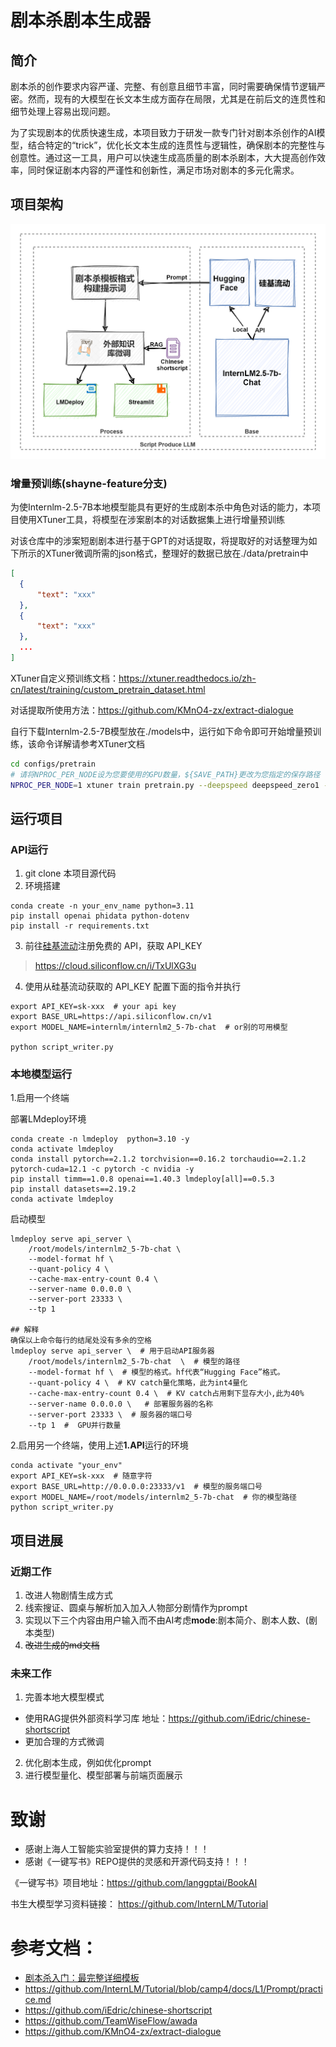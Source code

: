 # 剧本杀剧本生成器

## 简介
剧本杀的创作要求内容严谨、完整、有创意且细节丰富，同时需要确保情节逻辑严密。然而，现有的大模型在长文本生成方面存在局限，尤其是在前后文的连贯性和细节处理上容易出现问题。

为了实现剧本的优质快速生成，本项目致力于研发一款专门针对剧本杀创作的AI模型，结合特定的“trick”，优化长文本生成的连贯性与逻辑性，确保剧本的完整性与创意性。通过这一工具，用户可以快速生成高质量的剧本杀剧本，大大提高创作效率，同时保证剧本内容的严谨性和创新性，满足市场对剧本的多元化需求。

## 项目架构 
![项目框架](绘图文件/框架图.png)
### 增量预训练(shayne-feature分支)
为使Internlm-2.5-7B本地模型能具有更好的生成剧本杀中角色对话的能力，本项目使用XTuner工具，将模型在涉案剧本的对话数据集上进行增量预训练

对该仓库中的涉案短剧剧本进行基于GPT的对话提取，将提取好的对话整理为如下所示的XTuner微调所需的json格式，整理好的数据已放在./data/pretrain中

```json
[
  {
      "text": "xxx"
  },
  {
      "text": "xxx"
  },
  ...
]
```

XTuner自定义预训练文档：https://xtuner.readthedocs.io/zh-cn/latest/training/custom_pretrain_dataset.html

对话提取所使用方法：https://github.com/KMnO4-zx/extract-dialogue

自行下载Internlm-2.5-7B模型放在./models中，运行如下命令即可开始增量预训练，该命令详解请参考XTuner文档

```bash
cd configs/pretrain
# 请将NPROC_PER_NODE设为您要使用的GPU数量，${SAVE_PATH}更改为您指定的保存路径
NPROC_PER_NODE=1 xtuner train pretrain.py --deepspeed deepspeed_zero1 --work-dir ${SAVE_PATH}
```

## 运行项目
### API运行
1. git clone 本项目源代码
2. 环境搭建
```
conda create -n your_env_name python=3.11
pip install openai phidata python-dotenv
pip install -r requirements.txt
```
3. 前往[硅基流动](https://cloud.siliconflow.cn/i/TxUlXG3u)注册免费的 API，获取 API_KEY
> https://cloud.siliconflow.cn/i/TxUlXG3u

4. 使用从硅基流动获取的 API_KEY 配置下面的指令并执行
```
export API_KEY=sk-xxx  # your api key
export BASE_URL=https://api.siliconflow.cn/v1
export MODEL_NAME=internlm/internlm2_5-7b-chat  # or别的可用模型

python script_writer.py
```
### 本地模型运行
1.启用一个终端

部署LMdeploy环境
```
conda create -n lmdeploy  python=3.10 -y
conda activate lmdeploy
conda install pytorch==2.1.2 torchvision==0.16.2 torchaudio==2.1.2 pytorch-cuda=12.1 -c pytorch -c nvidia -y
pip install timm==1.0.8 openai==1.40.3 lmdeploy[all]==0.5.3
pip install datasets==2.19.2
conda activate lmdeploy
```
启动模型
```
lmdeploy serve api_server \
    /root/models/internlm2_5-7b-chat \
    --model-format hf \
    --quant-policy 4 \
    --cache-max-entry-count 0.4 \
    --server-name 0.0.0.0 \
    --server-port 23333 \
    --tp 1

## 解释
确保以上命令每行的结尾处没有多余的空格
lmdeploy serve api_server \  # 用于启动API服务器
    /root/models/internlm2_5-7b-chat  \  # 模型的路径
    --model-format hf \  # 模型的格式。hf代表“Hugging Face”格式。
    --quant-policy 4 \  # KV catch量化策略，此为int4量化
    --cache-max-entry-count 0.4 \  # KV catch占用剩下显存大小,此为40%
    --server-name 0.0.0.0 \   # 部署服务器的名称
    --server-port 23333 \  # 服务器的端口号
    --tp 1  #  GPU并行数量
```
2.启用另一个终端，使用上述**1.API**运行的环境
```
conda activate "your_env"
export API_KEY=sk-xxx  # 随意字符
export BASE_URL=http://0.0.0.0:23333/v1  # 模型的服务端口号
export MODEL_NAME=/root/models/internlm2_5-7b-chat  # 你的模型路径
python script_writer.py
```


## 项目进展
### 近期工作
1. 改进人物剧情生成方式
2. 线索搜证、圆桌与解析加入加入人物部分剧情作为prompt
3. 实现以下三个内容由用户输入而不由AI考虑**mode**:剧本简介、剧本人数、(剧本类型)
4. ~~改进生成的md文档~~
### 未来工作
1. 完善本地大模型模式
-  使用RAG提供外部资料学习库  地址：https://github.com/iEdric/chinese-shortscript
-  更加合理的方式微调
2. 优化剧本生成，例如优化prompt
3. 进行模型量化、模型部署与前端页面展示

# 致谢
- 感谢上海人工智能实验室提供的算力支持！！！
- 感谢《一键写书》REPO提供的灵感和开源代码支持！！！

《一键写书》项目地址：https://github.com/langgptai/BookAI

书生大模型学习资料链接：
https://github.com/InternLM/Tutorial

# 参考文档：
- [剧本杀入门：最完整详细模板](https://mp.weixin.qq.com/s/mLJ09J9pB2MwpyjQsEQDfQ)
- https://github.com/InternLM/Tutorial/blob/camp4/docs/L1/Prompt/practice.md
- https://github.com/iEdric/chinese-shortscript
- https://github.com/TeamWiseFlow/awada
- https://github.com/KMnO4-zx/extract-dialogue
